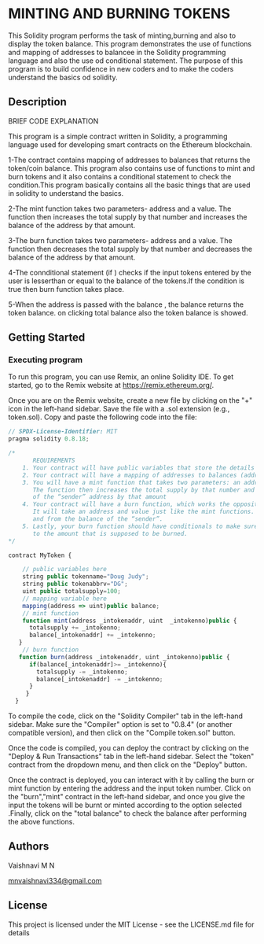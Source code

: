 # MINTING AND BURNING TOKENS

This Solidity program performs the task of minting,burning and also to display the token balance. This program demonstrates the use of functions and mapping of addresses to balancee in the Solidity programming language and also the use od conditional statement. The purpose of this program is to build confidence in new coders and to make the coders understand the basics od solidity.

## Description

BRIEF CODE EXPLANATION

This program is a simple contract written in Solidity, a programming language used for developing smart contracts on the Ethereum blockchain. 

1-The contract contains mapping of addresses to balances that returns the token/coin balance. This program also contains use of functions to mint and burn tokens and it also contains a conditional statement to check the condition.This program basically contains all the basic things that are used in solidity to understand the basics.


2-The  mint function takes two parameters-  address and a value. The function then increases the total supply by that number and increases the balance of the address by that amount.


3-The  burn function takes two parameters-  address and a value. The function then decreases the total supply by that number and decreases the balance of the address by that amount.


4-The connditional statement (if ) checks if the input tokens entered by the user is lesserthan or equal to the balance of the tokens.If the condition is true then burn function takes place.


5-When the address is  passed  with the balance , the balance returns the token balance.
on clicking total balance also the token balance is showed.
## Getting Started

### Executing program

To run this program, you can use Remix, an online Solidity IDE. To get started, go to the Remix website at https://remix.ethereum.org/.

Once you are on the Remix website, create a new file by clicking on the "+" icon in the left-hand sidebar. Save the file with a .sol extension (e.g., token.sol). Copy and paste the following code into the file:

```javascript
// SPDX-License-Identifier: MIT
pragma solidity 0.8.18;

/*
       REQUIREMENTS
    1. Your contract will have public variables that store the details about your coin (Token Name, Token Abbrv., Total Supply)
    2. Your contract will have a mapping of addresses to balances (address => uint)
    3. You will have a mint function that takes two parameters: an address and a value. 
       The function then increases the total supply by that number and increases the balance 
       of the “sender” address by that amount
    4. Your contract will have a burn function, which works the opposite of the mint function, as it will destroy tokens. 
       It will take an address and value just like the mint functions. It will then deduct the value from the total supply 
       and from the balance of the “sender”.
    5. Lastly, your burn function should have conditionals to make sure the balance of "sender" is greater than or equal 
       to the amount that is supposed to be burned.
*/

contract MyToken {

    // public variables here
    string public tokenname="Doug Judy";
    string public tokenabbrv="DG";
    uint public totalsupply=100;
    // mapping variable here
    mapping(address => uint)public balance;
    // mint function
    function mint(address _intokenaddr, uint  _intokenno)public {
      totalsupply += _intokenno;
      balance[_intokenaddr] += _intokenno;
   }
    // burn function
   function burn(address _intokenaddr, uint _intokenno)public {
      if(balance[_intokenaddr]>= _intokenno){
        totalsupply -= _intokenno;
        balance[_intokenaddr] -= _intokenno;
      }
     }
  }

```

To compile the code, click on the "Solidity Compiler" tab in the left-hand sidebar. Make sure the "Compiler" option is set to "0.8.4" (or another compatible version), and then click on the "Compile token.sol" button.

Once the code is compiled, you can deploy the contract by clicking on the "Deploy & Run Transactions" tab in the left-hand sidebar. Select the "token" contract from the dropdown menu, and then click on the "Deploy" button.

Once the contract is deployed, you can interact with it by calling the burn or mint  function by entering the address and the input token number. Click on the "burn","mint" contract in the left-hand sidebar, and once you give the input the tokens will be burnt or minted according to the option selected .Finally, click on the "total balance" to check the balance after performing the above functions.

## Authors

Vaishnavi M N


mnvaishnavi334@gmail.com


## License

This project is licensed under the MIT License - see the LICENSE.md file for details
